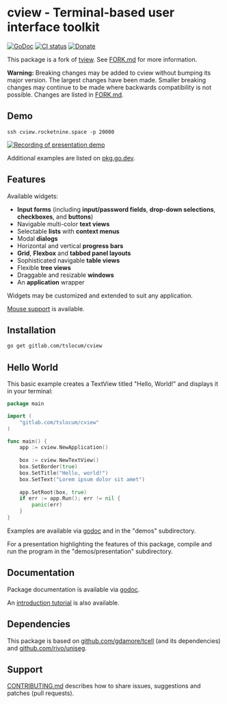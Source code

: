 # cview - Terminal-based user interface toolkit
[![GoDoc](https://gitlab.com/tslocum/godoc-static/-/raw/master/badge.svg)](https://docs.rocketnine.space/gitlab.com/tslocum/cview)
[![CI status](https://gitlab.com/tslocum/cview/badges/master/pipeline.svg)](https://gitlab.com/tslocum/cview/commits/master)
[![Donate](https://img.shields.io/liberapay/receives/rocketnine.space.svg?logo=liberapay)](https://liberapay.com/rocketnine.space)

This package is a fork of [tview](https://github.com/rivo/tview).
See [FORK.md](https://gitlab.com/tslocum/cview/blob/master/FORK.md) for more information.

**Warning:** Breaking changes may be added to cview without bumping its major
version. The largest changes have been made. Smaller breaking changes may
continue to be made where backwards compatibility is not possible. Changes are
listed in [FORK.md](https://gitlab.com/tslocum/cview/blob/master/FORK.md).

## Demo

`ssh cview.rocketnine.space -p 20000`

[![Recording of presentation demo](https://gitlab.com/tslocum/cview/-/raw/master/cview.svg)](https://gitlab.com/tslocum/cview/tree/master/demos/presentation)

Additional examples are listed on [pkg.go.dev](https://pkg.go.dev/gitlab.com/tslocum/cview?tab=importedby).

## Features

Available widgets:

- __Input forms__ (including __input/password fields__, __drop-down selections__, __checkboxes__, and __buttons__)
- Navigable multi-color __text views__
- Selectable __lists__ with __context menus__
- Modal __dialogs__
- Horizontal and vertical __progress bars__
- __Grid__, __Flexbox__ and __tabbed panel layouts__
- Sophisticated navigable __table views__
- Flexible __tree views__
- Draggable and resizable __windows__
- An __application__ wrapper

Widgets may be customized and extended to suit any application.

[Mouse support](https://docs.rocketnine.space/gitlab.com/tslocum/cview#hdr-Mouse_Support) is available.

## Installation

```bash
go get gitlab.com/tslocum/cview
```

## Hello World

This basic example creates a TextView titled "Hello, World!" and displays it in your terminal:

```go
package main

import (
	"gitlab.com/tslocum/cview"
)

func main() {
	app := cview.NewApplication()
	
	box := cview.NewTextView()
	box.SetBorder(true)
	box.SetTitle("Hello, world!")
	box.SetText("Lorem ipsum dolor sit amet")
	
	app.SetRoot(box, true)
	if err := app.Run(); err != nil {
		panic(err)
	}
}
```

Examples are available via [godoc](https://docs.rocketnine.space/gitlab.com/tslocum/cview#pkg-examples)
and in the "demos" subdirectory.

For a presentation highlighting the features of this package, compile and run
the program in the "demos/presentation" subdirectory.

## Documentation

Package documentation is available via [godoc](https://docs.rocketnine.space/gitlab.com/tslocum/cview).

An [introduction tutorial](https://rocketnine.space/post/tview-and-you/) is also available.

## Dependencies

This package is based on [github.com/gdamore/tcell](https://github.com/gdamore/tcell)
(and its dependencies) and [github.com/rivo/uniseg](https://github.com/rivo/uniseg).

## Support

[CONTRIBUTING.md](https://gitlab.com/tslocum/cview/blob/master/CONTRIBUTING.md) describes how to share
issues, suggestions and patches (pull requests).
